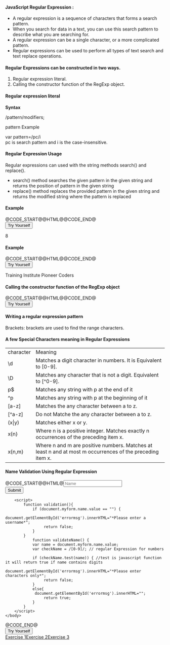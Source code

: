 <h4>JavaScript Regular Expression :</h4>
<ul>
	<li>A regular expression is a sequence of characters that forms a search pattern.</li>
	<li>When you search for data in a text, you can use this search pattern to describe what you are searching for.</li>
	<li>A regular expression can be a single character, or a more complicated pattern.</li>
	<li>Regular expressions can be used to perform all types of text search and text replace operations.</li>
</ul>
<h4>Regular Expressions can be constructed in two ways.</h4>
	<ol type="1">
		<li>Regular expression literal.<br>
		</li>
		<li>Calling the constructor function of the RegExp object.</li>
	</ol>
<h4>Regular expression literal</h4>
	<p><b>Syntax</b></p>
	<span>/pattern/modifiers;</span>
	<p>pattern Example</p>
	<p>var pattern=/pc/i
	<br>pc is search pattern and i is the case-insensitive.</p>
<h4>Regular Expression Usage</h4>
<p>Regular expressions can used with the string methods search() and replace().</p>
<ul>
	<li>search() method searches the given pattern in the given string and returns the position of pattern in the given string</li>
	<li>replace() method replaces the provided pattern in the given string and returns the modified string where the pattern is replaced</li>
</ul>
<h4>Example</h4>
@CODE_START@@HTML@<script>
	var string = "Pioneer Coders is a training institute"
	var index = string.search(/coders/i);
	document.write(index);
</script>@CODE_END@
<div class="min-height-50" id="jsRegExCode1"><button type="button"  class="cws-button border-radius bt-color-3 pull-right" ng-click="tryYourSelf('jsRegExCode1','js')">Try Yourself</button></div>
<div class="output-panel">
	<p>8</p>
</div>
<h4>Example </h4>
@CODE_START@@HTML@<script>
	var string = "Welcome Pioneer Coders"
	var index = string.replace(/Welcome/i,"Training Institute");
		document.write(index);
</script>@CODE_END@
<div class="min-height-50" id="jsRegExCode2"><button type="button"  class="cws-button border-radius bt-color-3 pull-right" ng-click="tryYourSelf('jsRegExCode2','js')">Try Yourself</button></div>
<div class="output-panel">
	<p>Training Institute Pioneer Coders</p>
</div>
<h4>Calling the constructor function of the RegExp object</h4>
@CODE_START@@HTML@<script>
	var re = new RegExp('Pioneer');
		document.write(re);
</script>@CODE_END@
<div class="min-height-50" id="jsRegExCode3"><button type="button"  class="cws-button border-radius bt-color-3 pull-right" ng-click="tryYourSelf('jsRegExCode3','js')">Try Yourself</button></div>
<h4>Writing a regular expression pattern</h4>
<p>Brackets: brackets are used to find the range characters.</p>
<h4>A few Special Characters meaning in Regular Expressions</h4>
<table class="pc-table">
	<tr>
		<td>character</td>
		<td>Meaning</td>
	</tr>
	<tr>
		<td>\d</td>
		<td>Matches a digit character in numbers. It is Equivalent to [0-9].</td>
	</tr>
	<tr>
		<td>\D</td>
		<td>Matches any character that is not a digit. Equivalent to [^0-9].</td>
	</tr>
	<tr>
		<td>p$</td>
		<td>	Matches any string with p at the end of it</td>
	</tr>
	<tr>
		<td>^p</td>
		<td>Matches any string with p at the beginning of it</td>
	</tr>
	<tr>
		<td>[a-z]</td>
		<td>Matches the any character between a to z.</td>
	</tr>
	<tr>
		<td>[^a-z]</td>
		<td>Do not Matche the any character between a to z.</td>
	</tr>
	<tr>
		<td>(x|y)</td>
		<td>Matches either x or y.</td>
	</tr>
	<tr>
		<td>x{n}</td>
		<td>Where n is a positive integer. Matches exactly n occurrences of the preceding item x.</td>
	</tr>
	<tr>
		<td>x{n,m}</td>
		<td>Where n and m are positive numbers. Matches at least n and at most m occurrences of the preceding item x.</td>
	</tr>
<table>

<h4>Name Validation Using Regular Expression</h4>
@CODE_START@@HTML@<html>
	<head>
		<style>
			#errormsg {
			color:red;
			font-size:11px;
		}
		</style>
	</head>
	<body>
		<form name ="myform" onsubmit="return validation();" onkeyup="validateName();" onblur="validateName();"> 
			<input type="text" name="name" Placeholder="Name">
			<div id="errormsg"></div>
			<input type="submit">
		</form>
		
		<script>
			function validation(){
				if (document.myform.name.value == "") {
					 document.getElementById('errormsg').innerHTML="*Please enter a username*";
					 return false;
				}
			}
				function validateName() {
				var name = document.myform.name.value;
				var checkName = /[0-9]/; // regular Expression for numbers
				
				if (checkName.test(name)) { //test is javascript function it will return true if name contains digits
					 document.getElementById('errormsg').innerHTML="*Please enter characters only*";
					 return false;
				}
				else{
				 document.getElementById('errormsg').innerHTML="";
					 return true;
				}
			}
		</script>
	</body>
</html>@CODE_END@
<div class="min-height-50" id="jsRegExCode5"><button type="button"  class="cws-button border-radius bt-color-3 pull-right" ng-click="tryYourSelf('jsRegExCode5','js')">Try Yourself</button></div>
<!-- @PROJECT_START@JS/regex@PROJECT_END@
@PROJECT_START@JS/JS_Validations@PROJECT_END@
@PROJECT_START@JS/JS_Validations1@PROJECT_END@
@PROJECT_START@JS/JS_Gmailvalidation@PROJECT_END@ -->
<a href="project/download/JS/regex" class="cws-button bt-color-3 border-radius alt icon-right">Exercise 1</a>
<a href="project/download/JS/JS_Validations" class="cws-button bt-color-3 border-radius alt icon-right">Exercise 2</a>
<a href="project/download/JS/JS_Validations1" class="cws-button bt-color-3 border-radius alt icon-right">Exercise 3</a>	
